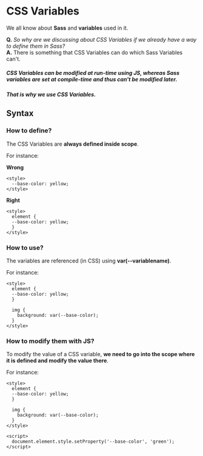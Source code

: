 # CSS Variables

We all know about **Sass** and **variables** used in it.

**Q.** *So why are we discussing about CSS Variables if we already have a way to define them in Sass?*  
**A.** There is something that CSS Variables can do which Sass Variables can't.  
##### CSS Variables can be modified at run-time using JS, whereas Sass variables are set at compile-time and thus can't be modified later.  

***That is why we use CSS Variables.***


## Syntax

### How to define?
The CSS Variables are **always defined inside scope**.

For instance:

**Wrong**

    <style>
      --base-color: yellow;
    </style>

**Right**

    <style>
      element {
      --base-color: yellow;    
      }
    </style>

### How to use?

The variables are referenced (in CSS) using **var(--variablename)**.  

For instance:

    <style>
      element {
      --base-color: yellow;    
      }

      img {
        background: var(--base-color);
      }
    </style>


### How to modify them with JS?

To modify the value of a CSS variable, **we need to go into the scope where it is defined and modify the value there**.  

For instance:  

    <style>
      element {
      --base-color: yellow;    
      }

      img {
        background: var(--base-color);
      }
    </style>

    <script>
      document.element.style.setProperty('--base-color', 'green');
    </script>
